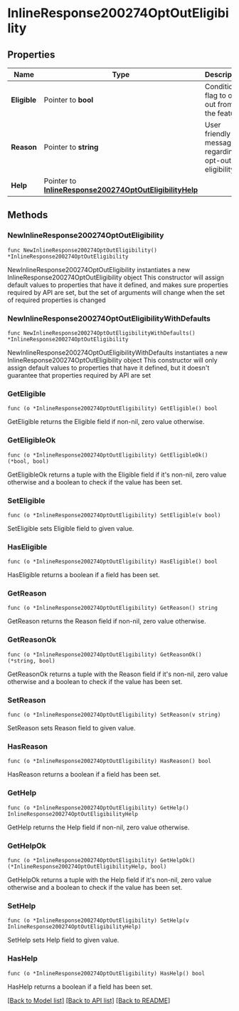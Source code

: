 # InlineResponse200274OptOutEligibility

## Properties

Name | Type | Description | Notes
------------ | ------------- | ------------- | -------------
**Eligible** | Pointer to **bool** | Condition flag to opt out from the feature | [optional] 
**Reason** | Pointer to **string** | User friendly message regarding opt-out eligibility | [optional] 
**Help** | Pointer to [**InlineResponse200274OptOutEligibilityHelp**](InlineResponse200274OptOutEligibilityHelp.md) |  | [optional] 

## Methods

### NewInlineResponse200274OptOutEligibility

`func NewInlineResponse200274OptOutEligibility() *InlineResponse200274OptOutEligibility`

NewInlineResponse200274OptOutEligibility instantiates a new InlineResponse200274OptOutEligibility object
This constructor will assign default values to properties that have it defined,
and makes sure properties required by API are set, but the set of arguments
will change when the set of required properties is changed

### NewInlineResponse200274OptOutEligibilityWithDefaults

`func NewInlineResponse200274OptOutEligibilityWithDefaults() *InlineResponse200274OptOutEligibility`

NewInlineResponse200274OptOutEligibilityWithDefaults instantiates a new InlineResponse200274OptOutEligibility object
This constructor will only assign default values to properties that have it defined,
but it doesn't guarantee that properties required by API are set

### GetEligible

`func (o *InlineResponse200274OptOutEligibility) GetEligible() bool`

GetEligible returns the Eligible field if non-nil, zero value otherwise.

### GetEligibleOk

`func (o *InlineResponse200274OptOutEligibility) GetEligibleOk() (*bool, bool)`

GetEligibleOk returns a tuple with the Eligible field if it's non-nil, zero value otherwise
and a boolean to check if the value has been set.

### SetEligible

`func (o *InlineResponse200274OptOutEligibility) SetEligible(v bool)`

SetEligible sets Eligible field to given value.

### HasEligible

`func (o *InlineResponse200274OptOutEligibility) HasEligible() bool`

HasEligible returns a boolean if a field has been set.

### GetReason

`func (o *InlineResponse200274OptOutEligibility) GetReason() string`

GetReason returns the Reason field if non-nil, zero value otherwise.

### GetReasonOk

`func (o *InlineResponse200274OptOutEligibility) GetReasonOk() (*string, bool)`

GetReasonOk returns a tuple with the Reason field if it's non-nil, zero value otherwise
and a boolean to check if the value has been set.

### SetReason

`func (o *InlineResponse200274OptOutEligibility) SetReason(v string)`

SetReason sets Reason field to given value.

### HasReason

`func (o *InlineResponse200274OptOutEligibility) HasReason() bool`

HasReason returns a boolean if a field has been set.

### GetHelp

`func (o *InlineResponse200274OptOutEligibility) GetHelp() InlineResponse200274OptOutEligibilityHelp`

GetHelp returns the Help field if non-nil, zero value otherwise.

### GetHelpOk

`func (o *InlineResponse200274OptOutEligibility) GetHelpOk() (*InlineResponse200274OptOutEligibilityHelp, bool)`

GetHelpOk returns a tuple with the Help field if it's non-nil, zero value otherwise
and a boolean to check if the value has been set.

### SetHelp

`func (o *InlineResponse200274OptOutEligibility) SetHelp(v InlineResponse200274OptOutEligibilityHelp)`

SetHelp sets Help field to given value.

### HasHelp

`func (o *InlineResponse200274OptOutEligibility) HasHelp() bool`

HasHelp returns a boolean if a field has been set.


[[Back to Model list]](../README.md#documentation-for-models) [[Back to API list]](../README.md#documentation-for-api-endpoints) [[Back to README]](../README.md)


